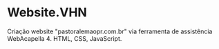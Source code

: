 # Website.VHN
Criação website "pastoralemaopr.com.br" via ferramenta de assistência WebAcapella 4. HTML, CSS, JavaScript.
